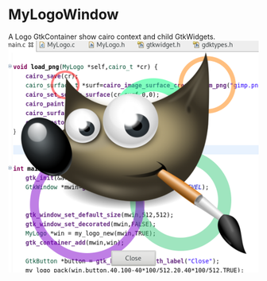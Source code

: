 # MyLogoWindow
A Logo GtkContainer show cairo context and child GtkWidgets.
![](https://github.com/macos2/MyLogoWindow/blob/master/ScreenShoot.png)

